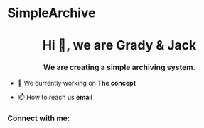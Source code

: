 # SimpleArchive
<h1 align="center">Hi 👋, we are Grady & Jack</h1>
<h3 align="center">We are creating a simple archiving system.</h3>

- 🔭 We currently working on **The concept**

- 📫 How to reach us **email**

<h3 align="left">Connect with me:</h3>
